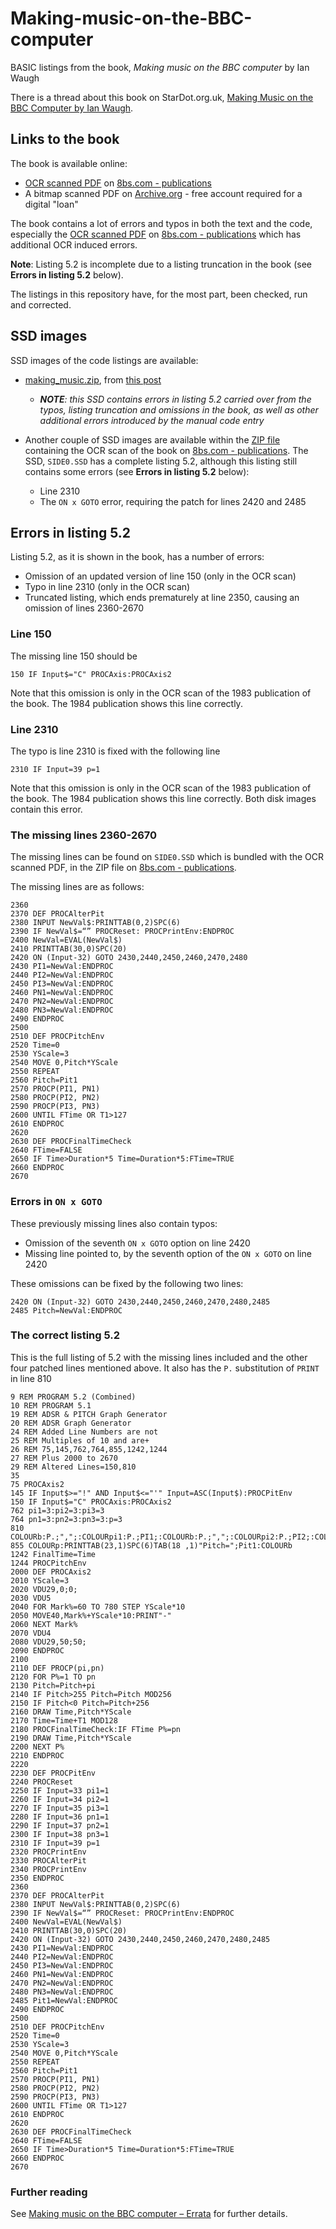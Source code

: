 # Making-music-on-the-BBC-computer
BASIC listings from the book, *Making music on the BBC computer* by Ian Waugh

There is a thread about this book on StarDot.org.uk, [Making Music on the BBC Computer by Ian Waugh](https://stardot.org.uk/forums/viewtopic.php?t=4923).

## Links to the book

The book is available online:

- [OCR scanned PDF](http://8bs.com/othrdnld/manuals/publication/Making_Music_on_the_BBC_Computer_Waugh.zip) on [8bs.com - publications](http://8bs.com/othrdnld/manuals/publications.shtml)
- A bitmap scanned PDF on [Archive.org](https://archive.org/details/makingmusiconbbc0000waug) - free account required for a digital "loan"

The book contains a lot of errors and typos in both the text and the code, especially the [OCR scanned PDF](http://8bs.com/othrdnld/manuals/publication/Making_Music_on_the_BBC_Computer_Waugh.zip) on [8bs.com - publications](http://8bs.com/othrdnld/manuals/publications.shtml) which has additional OCR induced errors. 

**Note**: Listing 5.2 is incomplete due to a listing truncation in the book (see **Errors in listing 5.2** below).

The listings in this repository have, for the most part, been checked, run and corrected. 

## SSD images

SSD images of the code listings are available:
- [making_music.zip](https://stardot.org.uk/forums/download/file.php?id=3321&sid=1cd77dd3853fad707f262f788a0b93b4), from [this post](https://stardot.org.uk/forums/viewtopic.php?p=44849&sid=1cd77dd3853fad707f262f788a0b93b4#p44849)
  - ***NOTE**: this SSD contains errors in listing 5.2 carried over from the typos, listing truncation and omissions in the book, as well as other additional errors introduced by the manual code entry*
  
- Another couple of SSD images are available within the [ZIP file](http://8bs.com/othrdnld/manuals/publication/Making_Music_on_the_BBC_Computer_Waugh.zip) containing the OCR scan of the book on [8bs.com - publications](http://8bs.com/othrdnld/manuals/publications.shtml). The SSD, `SIDE0.SSD` has a complete listing 5.2, although this listing still contains some errors (see **Errors in listing 5.2** below):
  - Line 2310 
  - The `ON x GOTO` error, requiring the patch for lines 2420 and 2485



## Errors in listing 5.2

Listing 5.2, as it is shown in the book, has a number of errors:

- Omission of an updated version of line 150 (only in the OCR scan)
- Typo in line 2310 (only in the OCR scan)
- Truncated listing, which ends prematurely at line 2350, causing an omission of lines 2360-2670

### Line 150

The missing line 150 should be 

```none
150 IF Input$="C" PROCAxis:PROCAxis2
```

Note that this omission is only in the OCR scan of the 1983 publication of the book. The 1984 publication shows this line correctly. 

### Line 2310

The typo is line 2310 is fixed with the following line

```none
2310 IF Input=39 p=1
```

Note that this omission is only in the OCR scan of the 1983 publication of the book. The 1984 publication shows this line correctly. Both disk images contain this error.

### The missing lines 2360-2670

The missing lines can be found on `SIDE0.SSD` which is bundled with the OCR scanned PDF, in the ZIP file on [8bs.com - publications](http://8bs.com/othrdnld/manuals/publications.shtml).

The missing lines are as follows:

```none
2360
2370 DEF PROCAlterPit
2380 INPUT NewVal$:PRINTTAB(0,2)SPC(6)
2390 IF NewVal$=“” PROCReset: PROCPrintEnv:ENDPROC
2400 NewVal=EVAL(NewVal$)
2410 PRINTTAB(30,0)SPC(20)
2420 ON (Input-32) GOTO 2430,2440,2450,2460,2470,2480
2430 PI1=NewVal:ENDPROC
2440 PI2=NewVal:ENDPROC
2450 PI3=NewVal:ENDPROC
2460 PN1=NewVal:ENDPROC
2470 PN2=NewVal:ENDPROC
2480 PN3=NewVal:ENDPROC
2490 ENDPROC
2500
2510 DEF PROCPitchEnv
2520 Time=0
2530 YScale=3
2540 MOVE 0,Pitch*YScale
2550 REPEAT
2560 Pitch=Pit1
2570 PROCP(PI1, PN1)
2580 PROCP(PI2, PN2)
2590 PROCP(PI3, PN3)
2600 UNTIL FTime OR T1>127
2610 ENDPROC
2620 
2630 DEF PROCFinalTimeCheck
2640 FTime=FALSE
2650 IF Time>Duration*5 Time=Duration*5:FTime=TRUE
2660 ENDPROC
2670 
```

### Errors in `ON x GOTO`

These previously missing lines also contain typos:

- Omission of the seventh `ON x GOTO` option on line 2420
- Missing line pointed to, by the seventh option of the `ON x GOTO` on line 2420

These omissions can be fixed by the following two lines:

```none
2420 ON (Input-32) GOTO 2430,2440,2450,2460,2470,2480,2485
2485 Pitch=NewVal:ENDPROC
```

### The correct listing 5.2

This is the full listing of 5.2 with the missing lines included and the other four patched lines mentioned above. It also has the `P.` substitution of `PRINT` in line 810

```none
9 REM PROGRAM 5.2 (Combined)
10 REM PROGRAM 5.1
19 REM ADSR & PITCH Graph Generator
20 REM ADSR Graph Generator
24 REM Added Line Numbers are not
25 REM Multiples of 10 and are+
26 REM 75,145,762,764,855,1242,1244
27 REM Plus 2000 to 2670
29 REM Altered Lines=150,810
35
75 PROCAxis2
145 IF Input$>="!" AND Input$<="'" Input=ASC(Input$):PROCPitEnv
150 IF Input$="C" PROCAxis:PROCAxis2
762 pi1=3:pi2=3:pi3=3
764 pn1=3:pn2=3:pn3=3:p=3
810 COLOURb:P.;",";:COLOURpi1:P.;PI1;:COLOURb:P.;",";:COLOURpi2:P.;PI2;:COLOURb:P.;",";:COLOURpi3:P.;PI3;:COLOURb:P.;",";:COLOURpn1:P.;PN1;:COLOURb:P.;",";:COLOURpn2:P.;PN2;:COLOURb:P.;",";:COLOURpn3:P.;PN3;:COLOURb:P.;",";
855 COLOURp:PRINTTAB(23,1)SPC(6)TAB(18 ,1)"Pitch=";Pit1:COLOURb
1242 FinalTime=Time
1244 PROCPitchEnv
2000 DEF PROCAxis2
2010 YScale=3
2020 VDU29,0;0;
2030 VDU5
2040 FOR Mark%=60 TO 780 STEP YScale*10
2050 MOVE40,Mark%+YScale*10:PRINT"-"
2060 NEXT Mark%
2070 VDU4
2080 VDU29,50;50;
2090 ENDPROC
2100
2110 DEF PROCP(pi,pn)
2120 FOR P%=1 TO pn
2130 Pitch=Pitch+pi
2140 IF Pitch>255 Pitch=Pitch MOD256
2150 IF Pitch<0 Pitch=Pitch+256
2160 DRAW Time,Pitch*YScale
2170 Time=Time+T1 MOD128
2180 PROCFinalTimeCheck:IF FTime P%=pn
2190 DRAW Time,Pitch*YScale
2200 NEXT P%
2210 ENDPROC
2220
2230 DEF PROCPitEnv
2240 PROCReset
2250 IF Input=33 pi1=1
2260 IF Input=34 pi2=1
2270 IF Input=35 pi3=1
2280 IF Input=36 pn1=1
2290 IF Input=37 pn2=1
2300 IF Input=38 pn3=1
2310 IF Input=39 p=1
2320 PROCPrintEnv
2330 PROCAlterPit
2340 PROCPrintEnv
2350 ENDPROC
2360
2370 DEF PROCAlterPit
2380 INPUT NewVal$:PRINTTAB(0,2)SPC(6)
2390 IF NewVal$=“” PROCReset: PROCPrintEnv:ENDPROC
2400 NewVal=EVAL(NewVal$)
2410 PRINTTAB(30,0)SPC(20)
2420 ON (Input-32) GOTO 2430,2440,2450,2460,2470,2480,2485
2430 PI1=NewVal:ENDPROC
2440 PI2=NewVal:ENDPROC
2450 PI3=NewVal:ENDPROC
2460 PN1=NewVal:ENDPROC
2470 PN2=NewVal:ENDPROC
2480 PN3=NewVal:ENDPROC
2485 Pit1=NewVal:ENDPROC
2490 ENDPROC
2500
2510 DEF PROCPitchEnv
2520 Time=0
2530 YScale=3
2540 MOVE 0,Pitch*YScale
2550 REPEAT
2560 Pitch=Pit1
2570 PROCP(PI1, PN1)
2580 PROCP(PI2, PN2)
2590 PROCP(PI3, PN3)
2600 UNTIL FTime OR T1>127
2610 ENDPROC
2620 
2630 DEF PROCFinalTimeCheck
2640 FTime=FALSE
2650 IF Time>Duration*5 Time=Duration*5:FTime=TRUE
2660 ENDPROC
2670 
```
### Further reading

See [Making music on the BBC computer – Errata](https://gr33nonline.wordpress.com/2022/12/25/making-music-on-the-bbc-computer-errata/) for further details.

